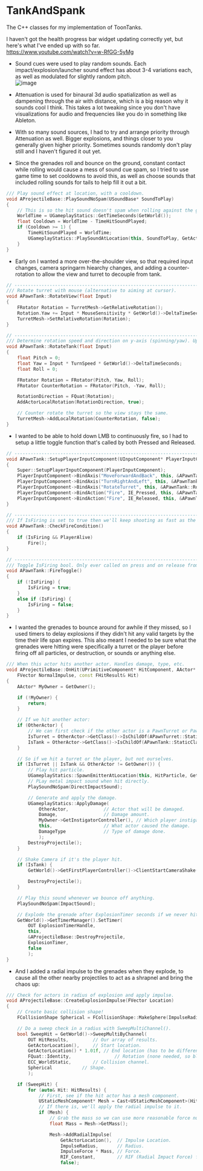 # TankAndSpank
The C++ classes for my implementation of ToonTanks.  

  
  I haven't got the health progress bar widget updating correctly yet, but here's what I've ended up with so far.  
https://www.youtube.com/watch?v=w-RfGG-5yMg  
  

- Sound cues were used to play random sounds. Each impact/explosion/launcher sound effect has about 3-4 variations each, as well as modulated for slightly random pitch.  
![image](https://i.imgur.com/2RRmvXe.png)  
  
- Attenuation is used for binaural 3d audio spatialization as well as dampening through the air with distance, which is a big reason why it sounds cool I think. This takes a lot tweaking since you don't have visualizations for audio and frequencies like you do in something like Ableton. 

- With so many sound sources, I had to try and arrange priority through Attenuation as well. Bigger explosions, and things closer to you generally given higher priority. Sometimes sounds randomly don't play still and I haven't figured it out yet.  

- Since the grenades roll and bounce on the ground, constant contact while rolling would cause a mess of sound cue spam, so I tried to use game time to set cooldowns to avoid this, as well as choose sounds that included rolling sounds for tails to help fill it out a bit.
```cpp
/// Play sound effect at location, with a cooldown.
void AProjectileBase::PlaySoundNoSpam(USoundBase* SoundToPlay)
{
	// This is so the hit sound doesn't spam when rolling against the ground.
	WorldTime = UGameplayStatics::GetTimeSeconds(GetWorld());
	float Cooldown = WorldTime - TimeHitSoundPlayed;
	if (Cooldown >= 1) {
		TimeHitSoundPlayed = WorldTime;
		UGameplayStatics::PlaySoundAtLocation(this, SoundToPlay, GetActorLocation());
	}
}
```

- Early on I wanted a more over-the-shoulder view, so that required input changes, camera springarm hiearchy changes, and adding a counter-rotation to allow the view and turret to decouple from tank.
```cpp
// -------------------------------------------------------------------------------------------
/// Rotate turret with mouse (alternative to aiming at cursor).
void APawnTank::RotateView(float Input)
{
	FRotator Rotation = TurretMesh->GetRelativeRotation();
	Rotation.Yaw += Input * MouseSensitivity * GetWorld()->DeltaTimeSeconds;
	TurretMesh->SetRelativeRotation(Rotation);
}

// -------------------------------------------------------------------------------------------
/// Determine rotation speed and direction on y-axis (spinning/yaw). Update RotationDirection.
void APawnTank::RotateTank(float Input)
{
	float Pitch = 0;
	float Yaw = Input * TurnSpeed * GetWorld()->DeltaTimeSeconds;
	float Roll = 0;

	FRotator Rotation = FRotator(Pitch, Yaw, Roll);
	FRotator CounterRotation = FRotator(Pitch, -Yaw, Roll);

	RotationDirection = FQuat(Rotation);
	AddActorLocalRotation(RotationDirection, true);

	// Counter rotate the turret so the view stays the same.
	TurretMesh->AddLocalRotation(CounterRotation, false);
}
```
- I wanted to be able to hold down LMB to continuously fire, so I had to setup a little toggle function that's called by both Pressed and Released.
```cpp
// -------------------------------------------------------------------------------------------
void APawnTank::SetupPlayerInputComponent(UInputComponent* PlayerInputComponent)
{
	Super::SetupPlayerInputComponent(PlayerInputComponent);
	PlayerInputComponent->BindAxis("MoveForwardAndBack", this, &APawnTank::MoveTank);
	PlayerInputComponent->BindAxis("TurnRightAndLeft", this, &APawnTank::RotateTank);
	PlayerInputComponent->BindAxis("RotateTurret", this, &APawnTank::RotateView);
	PlayerInputComponent->BindAction("Fire", IE_Pressed, this, &APawnTank::FireToggle);
	PlayerInputComponent->BindAction("Fire", IE_Released, this, &APawnTank::FireToggle);
}

// -------------------------------------------------------------------------------------------
/// If IsFiring is set to true then we'll keep shooting as fast as the FireRateTimer wants us to.
void APawnTank::CheckFireCondition()
{
	if (IsFiring && PlayerAlive)
		Fire();
}

// -------------------------------------------------------------------------------------------
/// Toggle IsFiring bool. Only ever called on press and on release from "Fire" input.
void APawnTank::FireToggle()
{
	if (!IsFiring) {
		IsFiring = true;
	}
	else if (IsFiring) {
		IsFiring = false;
	}
}
```

- I wanted the grenades to bounce around for awhile if they missed, so I used timers to delay explosions if they didn't hit any valid targets by the time their life span expires. This also meant I needed to be sure what the grenades were hitting were specifically a turret or the player before firing off all particles, or destruction, or sounds or anything else.

```cpp
/// When this actor hits another actor. Handles damage, type, etc.
void AProjectileBase::OnHit(UPrimitiveComponent* HitComponent, AActor* OtherActor, UPrimitiveComponent* OtherComp,
	FVector NormalImpulse, const FHitResult& Hit)
{
	AActor* MyOwner = GetOwner();

	if (!MyOwner) {
		return;
	}

	// If we hit another actor:
	if (OtherActor) {
		// We can first check if the other actor is a PawnTurret or PawnTank, and save it as a bool.
		IsTurret = OtherActor->GetClass()->IsChildOf(APawnTurret::StaticClass());
		IsTank = OtherActor->GetClass()->IsChildOf(APawnTank::StaticClass());
	}

	// So if we hit a turret or the player, but not ourselves.
	if (IsTurret || IsTank && OtherActor != GetOwner()) {
		// Play hit particle.
		UGameplayStatics::SpawnEmitterAtLocation(this, HitParticle, GetActorLocation());
		// PLay metal impact sound when hit directly.
		PlaySoundNoSpam(DirectImpactSound);

		// Generate and apply the damage.
		UGameplayStatics::ApplyDamage(
			OtherActor,				// Actor that will be damaged.
			Damage,					// Damage amount.
			MyOwner->GetInstigatorController(),	// Which player instigated it.
			this,					// What actor caused the damage.
			DamageType				// Type of damage done.
			);
		DestroyProjectile();
	}

	// Shake Camera if it's the player hit.
	if (IsTank) {
		GetWorld()->GetFirstPlayerController()->ClientStartCameraShake(HitShake, HitShakeScale);

		DestroyProjectile();
	}

	// Play this sound whenever we bounce off anything.
	PlaySoundNoSpam(ImpactSound);

	// Explode the grenade after ExplosionTimer seconds if we never hit anything.
	GetWorld()->GetTimerManager().SetTimer(
		OUT ExplosionTimerHandle,
		this,
		&AProjectileBase::DestroyProjectile,
		ExplosionTimer,
		false
		);
}
```

- And I added a radial impulse to the grenades when they explode, to cause all the other nearby projectiles to act as a shrapnel and bring the chaos up:  
  
```cpp
/// Check for actors in radius of explosion and apply impulse.
void AProjectileBase::CreateExplosionImpulse(FVector Location)
{
	// Create basic collision shape!
	FCollisionShape Spherical = FCollisionShape::MakeSphere(ImpulseRadius);

	// Do a sweep check in a radius with SweepMultiChannel().
	bool SweepHit = GetWorld()->SweepMultiByChannel(
		OUT HitResults,			// Our array of results.
		GetActorLocation(),		// Start location.
		GetActorLocation() * 1.01f,	// End location (has to be different than start).
		FQuat::Identity,                // Rotation (none needed, so blank FQuat).
		ECC_WorldStatic,		// Collision channel.
		Spherical			// Shape.
		);

	if (SweepHit) {
		for (auto& Hit: HitResults) {
			// First, see if the hit actor has a mesh component.
			UStaticMeshComponent* Mesh = Cast<UStaticMeshComponent>(Hit.GetActor()->GetRootComponent());
			// If there is, we'll apply the radial impulse to it.
			if (Mesh) {
				// Grab the mass so we can use more reasonable force numbers.
				float Mass = Mesh->GetMass();

				Mesh->AddRadialImpulse(
					GetActorLocation(),  // Impulse Location.
					ImpulseRadius,	     // Radius.
					ImpulseForce * Mass, // Force.
					RIF_Constant,	     // RIF (Radial Impact Force) falloff type.
					false);
```

